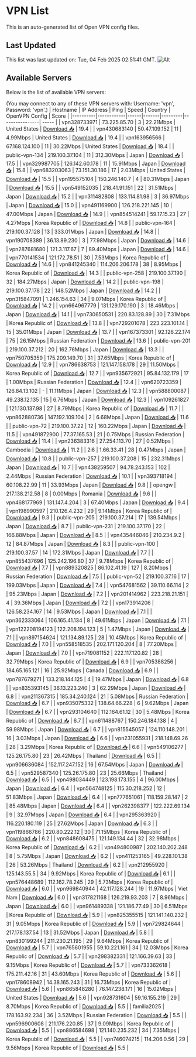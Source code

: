 # VPN List

This is an auto-generated list of Open VPN config files.

## Last Updated

This list was last updated on: Tue, 04 Feb 2025 02:51:41 GMT.
![Alt](https://repobeats.axiom.co/api/embed/186b98318ef1479477931607c1ad7d823f12451f.svg "Repobeats analytics image")

## Available Servers

Below is the list of available VPN servers:

(You may connect to any of these VPN servers with: Username: 'vpn', Password: 'vpn'.)
| Hostname | IP Address | Ping | Speed | Country | OpenVPN Config | Score |
|----------|------------|------|-------|---------|----------------| ----- |
| vpn328733971 | 73.225.85.70 | 3 | 22.21Mbps | United States | [Download 📥](./configs/server_0_US.ovpn) | 19.4 |
| vpn430683140 | 50.47.109.152 | 11 | 4.99Mbps | United States | [Download 📥](./configs/server_1_US.ovpn) | 19.4 |
| vpn163956566 | 67.168.124.100 | 11 | 30.22Mbps | United States | [Download 📥](./configs/server_2_US.ovpn) | 18.4 |
| public-vpn-134 | 219.100.37.104 | 11 | 312.30Mbps | Japan | [Download 📥](./configs/server_3_JP.ovpn) | 17.5 |
| vpn329987705 | 126.142.60.178 | 11 | 15.91Mbps | Japan | [Download 📥](./configs/server_4_JP.ovpn) | 15.8 |
| vpn683203063 | 73.151.30.186 | 17 | 2.03Mbps | United States | [Download 📥](./configs/server_5_US.ovpn) | 15.5 |
| vpn195575104 | 150.246.140.7 | 4 | 80.31Mbps | Japan | [Download 📥](./configs/server_6_JP.ovpn) | 15.5 |
| vpn549152035 | 218.41.91.151 | 22 | 31.51Mbps | Japan | [Download 📥](./configs/server_7_JP.ovpn) | 15.2 |
| vpn311482808 | 133.114.81.98 | 3 | 36.97Mbps | Japan | [Download 📥](./configs/server_8_JP.ovpn) | 15.0 |
| vpn491169900 | 126.218.221.145 | 10 | 47.00Mbps | Japan | [Download 📥](./configs/server_9_JP.ovpn) | 14.9 |
| vpn854514241 | 59.17.15.23 | 27 | 4.27Mbps | Korea Republic of | [Download 📥](./configs/server_10_KR.ovpn) | 14.8 |
| public-vpn-164 | 219.100.37.128 | 13 | 333.01Mbps | Japan | [Download 📥](./configs/server_11_JP.ovpn) | 14.8 |
| vpn190708389 | 36.13.89.230 | 3 | 77.98Mbps | Japan | [Download 📥](./configs/server_12_JP.ovpn) | 14.6 |
| vpn287681680 | 121.3.117.67 | 7 | 89.40Mbps | Japan | [Download 📥](./configs/server_13_JP.ovpn) | 14.6 |
| vpn770141534 | 121.172.78.51 | 30 | 7.53Mbps | Korea Republic of | [Download 📥](./configs/server_14_KR.ovpn) | 14.6 |
| vpn841245340 | 114.206.206.178 | 38 | 8.95Mbps | Korea Republic of | [Download 📥](./configs/server_15_KR.ovpn) | 14.3 |
| public-vpn-258 | 219.100.37.190 | 32 | 184.27Mbps | Japan | [Download 📥](./configs/server_16_JP.ovpn) | 14.2 |
| public-vpn-198 | 219.100.37.178 | 22 | 148.52Mbps | Japan | [Download 📥](./configs/server_17_JP.ovpn) | 14.2 |
| vpn315847091 | 1.246.154.63 | 34 | 9.07Mbps | Korea Republic of | [Download 📥](./configs/server_18_KR.ovpn) | 14.2 |
| vpn664967779 | 131.129.170.190 | 3 | 18.46Mbps | Japan | [Download 📥](./configs/server_19_JP.ovpn) | 14.1 |
| vpn730650531 | 220.83.128.89 | 30 | 7.31Mbps | Korea Republic of | [Download 📥](./configs/server_20_KR.ovpn) | 13.8 |
| vpn729201078 | 223.223.101.14 | 15 | 35.01Mbps | Japan | [Download 📥](./configs/server_21_JP.ovpn) | 13.7 |
| vpn167373301 | 92.126.22.174 | 75 | 26.15Mbps | Russian Federation | [Download 📥](./configs/server_22_RU.ovpn) | 13.6 |
| public-vpn-201 | 219.100.37.212 | 20 | 162.76Mbps | Japan | [Download 📥](./configs/server_23_JP.ovpn) | 13.3 |
| vpn750705359 | 175.209.149.70 | 31 | 37.65Mbps | Korea Republic of | [Download 📥](./configs/server_24_KR.ovpn) | 12.9 |
| vpn786638753 | 121.147.158.178 | 29 | 11.50Mbps | Korea Republic of | [Download 📥](./configs/server_25_KR.ovpn) | 12.7 |
| vpn935672921 | 95.84.132.179 | 17 | 1.00Mbps | Russian Federation | [Download 📥](./configs/server_26_RU.ovpn) | 12.4 |
| vpn620723359 | 126.84.13.102 | - | 11.11Mbps | Japan | [Download 📥](./configs/server_27_JP.ovpn) | 12.3 |
| vpn588800087 | 49.238.12.135 | 15 | 6.76Mbps | Japan | [Download 📥](./configs/server_28_JP.ovpn) | 12.3 |
| vpn109261827 | 121.130.137.98 | 27 | 8.79Mbps | Korea Republic of | [Download 📥](./configs/server_29_KR.ovpn) | 11.7 |
| vpn862880736 | 147.192.109.104 | 2 | 6.68Mbps | Japan | [Download 📥](./configs/server_30_JP.ovpn) | 11.6 |
| public-vpn-72 | 219.100.37.22 | 12 | 160.22Mbps | Japan | [Download 📥](./configs/server_31_JP.ovpn) | 11.5 |
| vpn491872900 | 77.37.165.53 | 21 | 0.75Mbps | Russian Federation | [Download 📥](./configs/server_32_RU.ovpn) | 11.4 |
| vpn236383316 | 27.254.113.70 | 27 | 0.52Mbps | Cambodia | [Download 📥](./configs/server_33_KH.ovpn) | 11.2 |
| 2i6 | 1.66.33.41 | 28 | 0.47Mbps | Japan | [Download 📥](./configs/server_34_JP.ovpn) | 10.8 |
| public-vpn-257 | 219.100.37.208 | 15 | 232.31Mbps | Japan | [Download 📥](./configs/server_35_JP.ovpn) | 10.7 |
| vpn438259507 | 94.78.243.153 | 102 | 2.44Mbps | Russian Federation | [Download 📥](./configs/server_36_RU.ovpn) | 10.1 |
| vpn393718194 | 60.108.22.99 | 11 | 33.93Mbps | Japan | [Download 📥](./configs/server_37_JP.ovpn) | 9.8 |
| opengw | 217.138.212.58 | 8 | 0.00Mbps | Romania | [Download 📥](./configs/server_38_RO.ovpn) | 9.6 |
| vpn468177969 | 131.147.4.204 | 3 | 67.40Mbps | Japan | [Download 📥](./configs/server_39_JP.ovpn) | 9.4 |
| vpn198990597 | 210.126.4.232 | 29 | 9.14Mbps | Korea Republic of | [Download 📥](./configs/server_40_KR.ovpn) | 9.3 |
| public-vpn-205 | 219.100.37.214 | 17 | 139.54Mbps | Japan | [Download 📥](./configs/server_41_JP.ovpn) | 8.7 |
| public-vpn-231 | 219.100.37.170 | 22 | 166.88Mbps | Japan | [Download 📥](./configs/server_42_JP.ovpn) | 8.5 |
| vpn435446046 | 210.234.9.2 | 12 | 84.87Mbps | Japan | [Download 📥](./configs/server_43_JP.ovpn) | 8.3 |
| public-vpn-100 | 219.100.37.57 | 14 | 172.31Mbps | Japan | [Download 📥](./configs/server_44_JP.ovpn) | 7.7 |
| vpn855437696 | 125.242.196.80 | 37 | 9.78Mbps | Korea Republic of | [Download 📥](./configs/server_45_KR.ovpn) | 7.7 |
| vpn889320825 | 86.102.41.19 | 127 | 8.20Mbps | Russian Federation | [Download 📥](./configs/server_46_RU.ovpn) | 7.5 |
| public-vpn-52 | 219.100.37.16 | 17 | 199.03Mbps | Japan | [Download 📥](./configs/server_47_JP.ovpn) | 7.4 |
| vpn547681562 | 39.110.66.114 | 2 | 95.23Mbps | Japan | [Download 📥](./configs/server_48_JP.ovpn) | 7.2 |
| vpn201414962 | 223.218.21.151 | 4 | 39.36Mbps | Japan | [Download 📥](./configs/server_49_JP.ovpn) | 7.2 |
| vpn173914206 | 126.58.234.167 | 14 | 9.53Mbps | Japan | [Download 📥](./configs/server_50_JP.ovpn) | 7.1 |
| vpn362333064 | 106.165.41.134 | 8 | 49.61Mbps | Japan | [Download 📥](./configs/server_51_JP.ovpn) | 7.1 |
| vpn122208194123 | 122.208.194.123 | 5 | 1.47Mbps | Japan | [Download 📥](./configs/server_52_JP.ovpn) | 7.1 |
| vpn897154624 | 121.134.89.125 | 28 | 10.45Mbps | Korea Republic of | [Download 📥](./configs/server_53_KR.ovpn) | 7.0 |
| vpn558518535 | 202.171.120.204 | 8 | 77.20Mbps | Japan | [Download 📥](./configs/server_54_JP.ovpn) | 7.0 |
| vpn719081152 | 222.117.120.82 | 28 | 32.79Mbps | Korea Republic of | [Download 📥](./configs/server_55_KR.ovpn) | 6.9 |
| vpn705388256 | 184.65.165.121 | 16 | 25.92Mbps | Canada | [Download 📥](./configs/server_56_CA.ovpn) | 6.9 |
| vpn787679271 | 133.218.144.125 | 4 | 19.47Mbps | Japan | [Download 📥](./configs/server_57_JP.ovpn) | 6.8 |
| vpn835393145 | 36.13.223.240 | 3 | 62.29Mbps | Japan | [Download 📥](./configs/server_58_JP.ovpn) | 6.8 |
| vpn211367315 | 185.34.240.124 | 21 | 5.08Mbps | Russian Federation | [Download 📥](./configs/server_59_RU.ovpn) | 6.7 |
| vpn935075332 | 138.64.66.228 | 6 | 9.62Mbps | Japan | [Download 📥](./configs/server_60_JP.ovpn) | 6.7 |
| vpn293104640 | 112.164.61.12 | 30 | 5.48Mbps | Korea Republic of | [Download 📥](./configs/server_61_KR.ovpn) | 6.7 |
| vpn611488767 | 150.246.184.138 | 4 | 59.98Mbps | Japan | [Download 📥](./configs/server_62_JP.ovpn) | 6.7 |
| vpn815545057 | 124.110.148.201 | 16 | 3.03Mbps | Japan | [Download 📥](./configs/server_63_JP.ovpn) | 6.6 |
| vpn231055931 | 218.148.69.26 | 28 | 3.29Mbps | Korea Republic of | [Download 📥](./configs/server_64_KR.ovpn) | 6.6 |
| vpn549106277 | 125.26.175.80 | 23 | 26.42Mbps | Thailand | [Download 📥](./configs/server_65_TH.ovpn) | 6.5 |
| vpn906636084 | 152.117.247.152 | 16 | 67.54Mbps | Japan | [Download 📥](./configs/server_66_JP.ovpn) | 6.5 |
| vpn529587340 | 125.26.175.80 | 23 | 25.66Mbps | Thailand | [Download 📥](./configs/server_67_TH.ovpn) | 6.5 |
| vpn498034449 | 123.198.173.155 | 4 | 96.00Mbps | Japan | [Download 📥](./configs/server_68_JP.ovpn) | 6.4 |
| vpn564748125 | 115.30.218.252 | 12 | 51.83Mbps | Japan | [Download 📥](./configs/server_69_JP.ovpn) | 6.4 |
| vpn777651061 | 118.159.28.147 | 2 | 85.48Mbps | Japan | [Download 📥](./configs/server_70_JP.ovpn) | 6.4 |
| vpn262398377 | 122.222.69.134 | 9 | 32.97Mbps | Japan | [Download 📥](./configs/server_71_JP.ovpn) | 6.4 |
| vpn295363920 | 116.220.180.119 | 25 | 27.62Mbps | Japan | [Download 📥](./configs/server_72_JP.ovpn) | 6.3 |
| vpn119866786 | 220.80.222.12 | 30 | 71.15Mbps | Korea Republic of | [Download 📥](./configs/server_73_KR.ovpn) | 6.2 |
| vpn848608475 | 121.149.134.44 | 32 | 32.98Mbps | Korea Republic of | [Download 📥](./configs/server_74_KR.ovpn) | 6.2 |
| vpn494800987 | 202.140.202.248 | 8 | 5.75Mbps | Japan | [Download 📥](./configs/server_75_JP.ovpn) | 6.2 |
| vpn411253165 | 49.228.101.38 | 26 | 53.26Mbps | Thailand | [Download 📥](./configs/server_76_TH.ovpn) | 6.2 |
| vpn212955920 | 125.143.55.5 | 34 | 9.92Mbps | Korea Republic of | [Download 📥](./configs/server_77_KR.ovpn) | 6.1 |
| vpn576448689 | 112.162.78.245 | 29 | 5.73Mbps | Korea Republic of | [Download 📥](./configs/server_78_KR.ovpn) | 6.0 |
| vpn969840944 | 42.117.128.244 | 19 | 11.97Mbps | Viet Nam | [Download 📥](./configs/server_79_VN.ovpn) | 6.0 |
| vpn317821168 | 126.219.93.203 | 7 | 8.96Mbps | Japan | [Download 📥](./configs/server_80_JP.ovpn) | 6.0 |
| vpn961489338 | 121.186.77.49 | 30 | 6.51Mbps | Korea Republic of | [Download 📥](./configs/server_81_KR.ovpn) | 5.9 |
| vpn825355515 | 121.141.140.232 | 31 | 9.05Mbps | Korea Republic of | [Download 📥](./configs/server_82_KR.ovpn) | 5.9 |
| vpn729824644 | 217.178.137.54 | 13 | 31.52Mbps | Japan | [Download 📥](./configs/server_83_JP.ovpn) | 5.8 |
| vpn830199244 | 211.230.21.195 | 29 | 9.64Mbps | Korea Republic of | [Download 📥](./configs/server_84_KR.ovpn) | 5.7 |
| vpn765601955 | 59.10.221.161 | 34 | 12.03Mbps | Korea Republic of | [Download 📥](./configs/server_85_KR.ovpn) | 5.7 |
| vpn298382331 | 121.166.39.63 | 33 | 9.15Mbps | Korea Republic of | [Download 📥](./configs/server_86_KR.ovpn) | 5.7 |
| vpn733362618 | 175.211.42.16 | 31 | 43.60Mbps | Korea Republic of | [Download 📥](./configs/server_87_KR.ovpn) | 5.6 |
| vpn178608942 | 14.38.165.243 | 31 | 16.73Mbps | Korea Republic of | [Download 📥](./configs/server_88_KR.ovpn) | 5.6 |
| vpn865848280 | 76.147.238.171 | 16 | 15.02Mbps | United States | [Download 📥](./configs/server_89_US.ovpn) | 5.6 |
| vpn928731604 | 59.16.155.219 | 29 | 8.70Mbps | Korea Republic of | [Download 📥](./configs/server_90_KR.ovpn) | 5.5 |
| familia2025 | 178.163.92.234 | 36 | 3.52Mbps | Russian Federation | [Download 📥](./configs/server_91_RU.ovpn) | 5.5 |
| vpn596900608 | 211.176.220.85 | 37 | 9.09Mbps | Korea Republic of | [Download 📥](./configs/server_92_KR.ovpn) | 5.5 |
| vpn886584698 | 121.140.235.232 | 34 | 7.35Mbps | Korea Republic of | [Download 📥](./configs/server_93_KR.ovpn) | 5.5 |
| vpn746074215 | 114.206.0.56 | 29 | 9.56Mbps | Korea Republic of | [Download 📥](./configs/server_94_KR.ovpn) | 5.5 |
